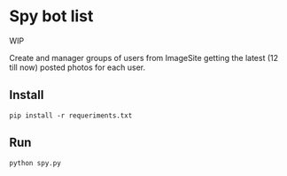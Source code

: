 # Spy bot list
WIP

Create and manager groups of users from ImageSite getting the latest (12 till now) posted photos for each user.


## Install

`pip install -r requeriments.txt`


## Run

`python spy.py`